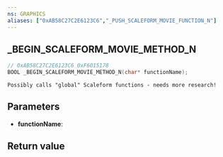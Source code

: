 ```yaml
---
ns: GRAPHICS
aliases: ["0xAB58C27C2E6123C6","_PUSH_SCALEFORM_MOVIE_FUNCTION_N"]
---
```

## _BEGIN_SCALEFORM_MOVIE_METHOD_N

```c
// 0xAB58C27C2E6123C6 0xF6015178
BOOL _BEGIN_SCALEFORM_MOVIE_METHOD_N(char* functionName);
```

```
Possibly calls "global" Scaleform functions - needs more research!  
```

## Parameters
* **functionName**: 

## Return value
